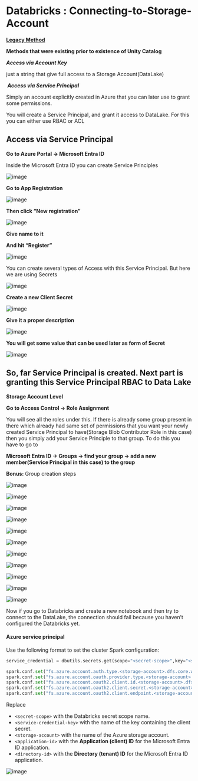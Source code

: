 # Databricks : Connecting-to-Storage-Account

<p><strong><u>Legacy Method</u></strong></p>
<p><strong>Methods that were existing prior to existence of Unity Catalog</strong></p>
<p><strong><em>Access via Account Key</em></strong></p>
<p>just a string that give full access to a Storage Account(DataLake)</p>
<p><strong><em>&nbsp;Access via Service Principal </em></strong></p>
<p>Simply an account explicitly created in Azure that you can later use to grant some permissions.</p>
<p>You will create a Service Principal, and grant it access to DataLake. For this you can either use RBAC or ACL</p>


## Access via Service Principal

<p><strong>Go to Azure Portal -&gt; Microsoft Entra ID</strong></p>
<p>Inside the Microsoft Entra ID you can create Service Principles</p>

![image](https://github.com/user-attachments/assets/80a490ae-d0fb-4772-a7d1-e49da2dc748e)


<p><strong>Go to App Registration</strong></p>

![image](https://github.com/user-attachments/assets/31f27bbb-3e4f-4a91-aab3-226fd2219e32)

<p><strong>Then click &ldquo;New registration&rdquo;</strong></p>

![image](https://github.com/user-attachments/assets/b442904b-3318-4833-bee3-0d70b34b67f1)

<p><strong>Give name to it</strong></p>

<p><strong>And hit &ldquo;Register&rdquo;</strong></p>


![image](https://github.com/user-attachments/assets/0a3e08f1-2c3f-4b6a-afb9-3e6069552034)

<p>You can create several types of Access with this Service Principal. But here we are using Secrets</p>


![image](https://github.com/user-attachments/assets/21f53228-a3b6-4840-8777-4ee6dcff19d6)

<p><strong>Create a new Client Secret</strong></p>


![image](https://github.com/user-attachments/assets/f39c798f-9310-4bff-8690-29db831440ad)

<p><strong>Give it a proper description</strong></p>

![image](https://github.com/user-attachments/assets/ab496855-37bd-4603-b8cf-c979636329c1)


<p><strong>You will get some value that can be used later as form of Secret</strong></p>

![image](https://github.com/user-attachments/assets/3880eaa4-9956-4c18-94d1-a0311bc0f356)


## So, far Service Principal is created. Next part is granting this Service Principal RBAC to Data Lake

<p><strong>Storage Account Level</strong></p>
<p><strong>Go to Access Control -&gt; Role Assignment </strong></p>
<p>You will see all the roles under this. If there is already some group present in there which already had same set of permissions that you want your newly created Service Principal to have(Storage Blob Contributor Role in this case) then you simply add your Service Principle to that group. To do this you have to go to</p>

<p><strong>Microsoft Entra ID -&gt; Groups -&gt; find your group -&gt; add a new member(Service Principal in this case) to the group</strong></p>

<p><strong>Bonus:&nbsp;</strong>Group creation steps</p>

![image](https://github.com/user-attachments/assets/ff79fa4e-e67a-42cc-992e-624a261cea65)

![image](https://github.com/user-attachments/assets/ccc2ee4d-4231-4a43-b21d-825827a4e1b3)

![image](https://github.com/user-attachments/assets/0578cd87-1ebe-4f7f-974f-bd9fc40e8158)


![image](https://github.com/user-attachments/assets/8b84d486-8231-4268-9ddf-cc5274884b41)



![image](https://github.com/user-attachments/assets/deb33564-9811-4e68-bcee-ccb037543056)

![image](https://github.com/user-attachments/assets/234b80e3-d2f8-463c-bddc-46236826fffd)

![image](https://github.com/user-attachments/assets/a435c126-eb62-4543-b9cc-3cc66583d801)

![image](https://github.com/user-attachments/assets/0ab5cecc-d68b-41e9-9ac7-b64d5b2ea1f1)

![image](https://github.com/user-attachments/assets/17b93254-43e4-45d8-9168-cc5d431d549b)

![image](https://github.com/user-attachments/assets/d5a482ae-fcb2-49d4-bf66-2267192a8631)

![image](https://github.com/user-attachments/assets/dd41867b-8864-4839-8e49-70f39d45efa2)


<p>Now if you go to Databricks and create a new notebook and then try to connect to the DataLake, the connection should fail because you haven&rsquo;t configured the Databricks yet.</p>

<div class="heading-wrapper" data-heading-level="h4">
<h4 id="azureserviceprincipal" class="heading-anchor">Azure&nbsp;service&nbsp;principal</h4>
</div>
<p>Use the following format to set the cluster Spark configuration:</p>

```python
service_credential = dbutils.secrets.get(scope="<secret-scope>",key="<service-credential-key>")

spark.conf.set("fs.azure.account.auth.type.<storage-account>.dfs.core.windows.net", "OAuth")
spark.conf.set("fs.azure.account.oauth.provider.type.<storage-account>.dfs.core.windows.net", "org.apache.hadoop.fs.azurebfs.oauth2.ClientCredsTokenProvider")
spark.conf.set("fs.azure.account.oauth2.client.id.<storage-account>.dfs.core.windows.net", "<application-id>")
spark.conf.set("fs.azure.account.oauth2.client.secret.<storage-account>.dfs.core.windows.net", service_credential)
spark.conf.set("fs.azure.account.oauth2.client.endpoint.<storage-account>.dfs.core.windows.net", "https://login.microsoftonline.com/<directory-id>/oauth2/token")
```

<div class="heading-wrapper" data-heading-level="h4">
<p>Replace</p>
<ul>
<li><code>&lt;secret-scope&gt;</code>&nbsp;with the Databricks secret scope name.</li>
<li><code>&lt;service-credential-key&gt;</code>&nbsp;with the name of the key containing the client secret.</li>
<li><code>&lt;storage-account&gt;</code>&nbsp;with the name of the Azure storage account.</li>
<li><code>&lt;application-id&gt;</code>&nbsp;with the&nbsp;<strong>Application (client) ID</strong>&nbsp;for the Microsoft Entra ID application.</li>
<li><code>&lt;directory-id&gt;</code>&nbsp;with the&nbsp;<strong>Directory (tenant) ID</strong>&nbsp;for the Microsoft Entra ID application.</li>
</ul>
</div>

![image](https://github.com/user-attachments/assets/3e831479-58b3-4022-ad5e-c4a600ce4a4c)

